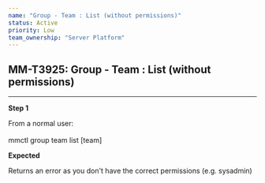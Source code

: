 ```yaml
---
name: "Group - Team : List (without permissions)"
status: Active
priority: Low
team_ownership: "Server Platform"
---
```


## MM-T3925: Group - Team : List (without permissions)

---

**Step 1**

From a normal user:\
\
mmctl group team list \[team]

**Expected**

Returns an error as you don't have the correct permissions (e.g. sysadmin)
